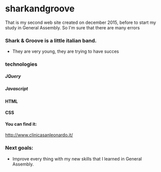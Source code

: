 # sharkandgroove
That is my second web site created on december 2015, before to start my study in General Assembly.
So I'm sure that there are many errors




### Shark & Groove is a little italian band.


 * They are very young, they are trying to have succes
 
  

 ### technologies
 
 ##### JQuery
 ##### Javascript
 ####  HTML
 #### CSS

#### You can find it:
<http://www.clinicasanleonardo.it/>

### Next goals: 
* Improve every thing with my new skills that I learned in General Assembly.